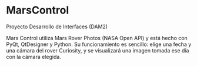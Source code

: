 # MarsControl
Proyecto Desarrollo de Interfaces (DAM2)

Mars Control utiliza Mars Rover Photos (NASA Open API) y está hecho con PyQt, QtDesigner y Python.
Su funcionamiento es sencillo: elige una fecha y una cámara del rover Curiosity, y se visualizará una imagen tomada ese día con la cámara elegida.
